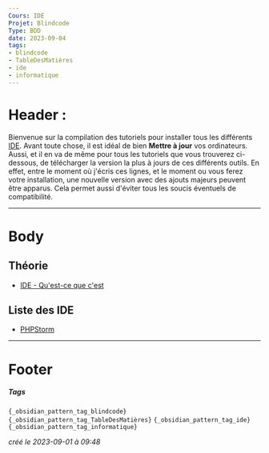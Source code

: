 ```yaml
---
Cours: IDE
Projet: Blindcode
Type: BDD
date: 2023-09-04
tags:
- blindcode
- TableDesMatières
- ide
- informatique
---
```

   
# Header :   
   
Bienvenue sur la compilation des tutoriels pour installer tous les différents [IDE](../../Tutoriels/IDE/IDE%20-%20Qu%27est-ce%20que%20c%27est.md). Avant toute chose, il est idéal de bien **Mettre à jour** vos ordinateurs. Aussi, et il en va de même pour tous les tutoriels que vous trouverez ci-dessous, de télécharger la version la plus à jours de ces différents outils. En effet, entre le moment où j'écris ces lignes, et le moment ou vous ferez votre installation, une nouvelle version avec des ajouts majeurs peuvent être apparus. Cela permet aussi d'éviter tous les soucis éventuels de compatibilité.   
   
   
-------------------------------------------------------------------------------   
# Body   
   
## Théorie   
   
   
- [IDE - Qu'est-ce que c'est](../../Tutoriels/IDE/IDE%20-%20Qu%27est-ce%20que%20c%27est.md)   
   
## Liste des IDE   
   
   
- [PHPStorm](../../Tutoriels/IDE/PHPStorm/Accueil%20-%20PHPStorm.md)   
   
   
   
   
---------------------------------------------------------------------------   
# Footer   
   
##### Tags   
`{_obsidian_pattern_tag_blindcode}` `{_obsidian_pattern_tag_TableDesMatières}` `{_obsidian_pattern_tag_ide}` `{_obsidian_pattern_tag_informatique}`   
   
*créé le 2023-09-01 à 09:48*